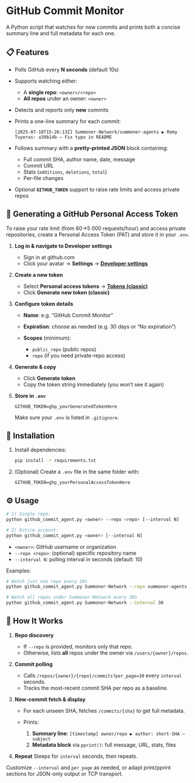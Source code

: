 # GitHub Commit Monitor

A Python script that watches for new commits and prints both a concise summary line and full metadata for each one.

## 📋 Features

* Polls GitHub every **N seconds** (default 10s)
* Supports watching either:
  * A **single repo**: `<owner>/<repo>`
  * **All repos** under an owner: `<owner>`

* Detects and reports only **new** commits
* Prints a one-line summary for each commit:

  ```
  [2025-07-18T15:26:13Z] Summoner-Network/summoner-agents ▶ Remy Tuyeras: a39b14b – Fix typo in README
  ```

* Follows summary with a **pretty-printed JSON** block containing:

  * Full commit SHA, author name, date, message
  * Commit URL
  * Stats (`additions`, `deletions`, `total`)
  * Per-file changes

* Optional **`GITHUB_TOKEN`** support to raise rate limits and access private repos

## 🔑 Generating a GitHub Personal Access Token

To raise your rate limit (from 60→5 000 requests/hour) and access private repositories, create a Personal Access Token (PAT) and store it in your `.env`.

1. **Log in & navigate to Developer settings**

   * Sign in at github.com
   * Click your avatar → **Settings** → [**Developer settings**](https://github.com/settings/apps)

2. **Create a new token**

   * Select **Personal access tokens** → [**Tokens (classic)**](https://github.com/settings/tokens)
   * Click **Generate new token (classic)**

3. **Configure token details**

   * **Name**: e.g. “GitHub Commit Monitor”
   * **Expiration**: choose as needed (e.g. 30 days or “No expiration”)
   * **Scopes** (minimum):

     * `public_repo` (public repos)
     * `repo` (if you need private-repo access)

4. **Generate & copy**

   * Click **Generate token**
   * Copy the token string immediately (you won’t see it again)

5. **Store in `.env`**

   ```env
   GITHUB_TOKEN=ghp_yourGeneratedTokenHere
   ```

   Make sure your `.env` is listed in `.gitignore`.


## 🚀 Installation

1. Install dependencies:

   ```bash
   pip install -r requirements.txt
   ```
2. (Optional) Create a `.env` file in the same folder with:

   ```env
   GITHUB_TOKEN=ghp_yourPersonalAccessTokenHere
   ```

## ⚙️ Usage

```bash
# 1) Single repo:
python github_commit_agent.py <owner> --repo <repo> [--interval N]

# 2) Entire account:
python github_commit_agent.py <owner> [--interval N]
```

* `<owner>`: GitHub username or organization
* `--repo <repo>`: (optional) specific repository name
* `--interval N`: polling interval in seconds (default: 10)

Examples:

```bash
# Watch just one repo every 10s
python github_commit_agent.py Summoner-Network --repo summoner-agents

# Watch all repos under Summoner-Network every 30s
python github_commit_agent.py Summoner-Network --interval 30
```

## 🔧 How It Works

1. **Repo discovery**

   * If `--repo` is provided, monitors only that repo.
   * Otherwise, lists **all** repos under the owner via `/users/{owner}/repos`.

2. **Commit polling**

   * Calls `/repos/{owner}/{repo}/commits?per_page=30` every `interval` seconds.
   * Tracks the most-recent commit SHA per repo as a baseline.

3. **New-commit fetch & display**

   * For each unseen SHA, fetches `/commits/{sha}` to get full metadata.
   * Prints:

     1. **Summary line**: `[timestamp] owner/repo ▶ author: short-SHA – subject`
     2. **Metadata block** via `pprint()`: full message, URL, stats, files

4. **Repeat**
   Sleeps for `interval` seconds, then repeats.


Customize `--interval` and `per_page` as needed, or adapt print/pprint sections for JSON-only output or TCP transport.
